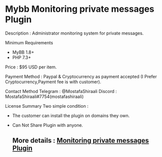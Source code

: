 # Mybb Monitoring private messages Plugin

Description : Administrator monitoring system for private messages.

Minimum Requirements
   * MyBB 1.8+
   * PHP 7.3+
 

Price : $95 USD per item.

Payment Method : Paypal  & Cryptocurrency as payment accepted (I Prefer Cryptocurrency,Payment fee is with customer).

Contact Method
Telegram : @MostafaShiraali
Discord : MostafaShiraali#7754(mostafashiraali)

License Summary
Two simple condition :
- The customer can install the plugin on domains they own.
- Can Not Share Plugin with anyone.


   ## More details : [Monitoring private messages Plugin](https://community.mybb.com/thread-242812.html)
